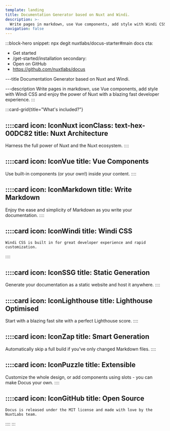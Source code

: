```yaml
---
template: landing
title: Documentation Generator based on Nuxt and Windi.
description: >-
  Write pages in markdown, use Vue components, add style with Windi CSS and enjoy the power of Nuxt with a blazing fast developer experience.
navigation: false
---
```


:::block-hero
snippet: npx degit nuxtlabs/docus-starter#main docs
cta:
  - Get started
  - /get-started/installation
secondary:
  - Open on GitHub
  - https://github.com/nuxtlabs/docus

---title
Documentation Generator based on Nuxt and Windi.

---description
Write pages in markdown, use Vue components, add style with Windi CSS and enjoy the power of Nuxt with a blazing fast developer experience.
:::


:::card-grid{title="What's included?"}

  ::::card
  icon: IconNuxt
  iconClass: text-hex-00DC82
  title: Nuxt Architecture
  ---
  Harness the full power of Nuxt and the Nuxt ecosystem.
  ::::

  ::::card
  icon: IconVue
  title: Vue Components
  ---
  Use built-in components (or your own!) inside your content.
  ::::

  ::::card
  icon: IconMarkdown
  title: Write Markdown
  ---
  Enjoy the ease and simplicity of Markdown as you write your documentation.
  ::::

  ::::card
  icon: IconWindi
  title: Windi CSS
  ---
    Windi CSS is built in for great developer experience and rapid customization.
  ::::

  ::::card
  icon: IconSSG
  title: Static Generation
  ---
  Generate your documentation as a static website and host it anywhere.
  ::::

  ::::card
  icon: IconLighthouse
  title: Lighthouse Optimised
  ---
  Start with a blazing fast site with a perfect Lighthouse score.
  ::::

  ::::card
  icon: IconZap
  title: Smart Generation
  ---
  Automatically skip a full build if you've only changed Markdown files.
  ::::

  ::::card
  icon: IconPuzzle
  title: Extensible
  ---
  Customize the whole design, or add components using slots - you can make Docus your own.
  ::::

  ::::card
  icon: IconGitHub
  title: Open Source
  ---
    Docus is released under the MIT license and made with love by the NuxtLabs team.
  ::::
:::
